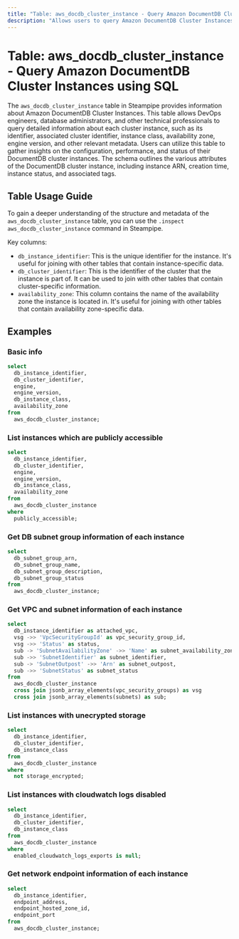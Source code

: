 ```yaml
---
title: "Table: aws_docdb_cluster_instance - Query Amazon DocumentDB Cluster Instances using SQL"
description: "Allows users to query Amazon DocumentDB Cluster Instances to gather detailed information such as instance identifier, cluster identifier, instance class, availability zone, engine version, and more."
---
```


# Table: aws_docdb_cluster_instance - Query Amazon DocumentDB Cluster Instances using SQL

The `aws_docdb_cluster_instance` table in Steampipe provides information about Amazon DocumentDB Cluster Instances. This table allows DevOps engineers, database administrators, and other technical professionals to query detailed information about each cluster instance, such as its identifier, associated cluster identifier, instance class, availability zone, engine version, and other relevant metadata. Users can utilize this table to gather insights on the configuration, performance, and status of their DocumentDB cluster instances. The schema outlines the various attributes of the DocumentDB cluster instance, including instance ARN, creation time, instance status, and associated tags.

## Table Usage Guide

To gain a deeper understanding of the structure and metadata of the `aws_docdb_cluster_instance` table, you can use the `.inspect aws_docdb_cluster_instance` command in Steampipe.

Key columns:

- `db_instance_identifier`: This is the unique identifier for the instance. It's useful for joining with other tables that contain instance-specific data.
- `db_cluster_identifier`: This is the identifier of the cluster that the instance is part of. It can be used to join with other tables that contain cluster-specific information.
- `availability_zone`: This column contains the name of the availability zone the instance is located in. It's useful for joining with other tables that contain availability zone-specific data.

## Examples

### Basic info

```sql
select
  db_instance_identifier,
  db_cluster_identifier,
  engine,
  engine_version,
  db_instance_class,
  availability_zone
from
  aws_docdb_cluster_instance;
```

### List instances which are publicly accessible

```sql
select
  db_instance_identifier,
  db_cluster_identifier,
  engine,
  engine_version,
  db_instance_class,
  availability_zone
from
  aws_docdb_cluster_instance
where
  publicly_accessible;
```

### Get DB subnet group information of each instance

```sql
select
  db_subnet_group_arn,
  db_subnet_group_name,
  db_subnet_group_description,
  db_subnet_group_status
from
  aws_docdb_cluster_instance;
```

### Get VPC and subnet information of each instance

```sql
select
  db_instance_identifier as attached_vpc,
  vsg ->> 'VpcSecurityGroupId' as vpc_security_group_id,
  vsg ->> 'Status' as status,
  sub -> 'SubnetAvailabilityZone' ->> 'Name' as subnet_availability_zone,
  sub ->> 'SubnetIdentifier' as subnet_identifier,
  sub -> 'SubnetOutpost' ->> 'Arn' as subnet_outpost,
  sub ->> 'SubnetStatus' as subnet_status
from
  aws_docdb_cluster_instance
  cross join jsonb_array_elements(vpc_security_groups) as vsg
  cross join jsonb_array_elements(subnets) as sub;
```

### List instances with unecrypted storage

```sql
select
  db_instance_identifier,
  db_cluster_identifier,
  db_instance_class
from
  aws_docdb_cluster_instance
where
  not storage_encrypted;
```

### List instances with cloudwatch logs disabled

```sql
select
  db_instance_identifier,
  db_cluster_identifier,
  db_instance_class
from
  aws_docdb_cluster_instance
where
  enabled_cloudwatch_logs_exports is null;
```

### Get network endpoint information of each instance

```sql
select
  db_instance_identifier,
  endpoint_address,
  endpoint_hosted_zone_id,
  endpoint_port
from
  aws_docdb_cluster_instance;
```
